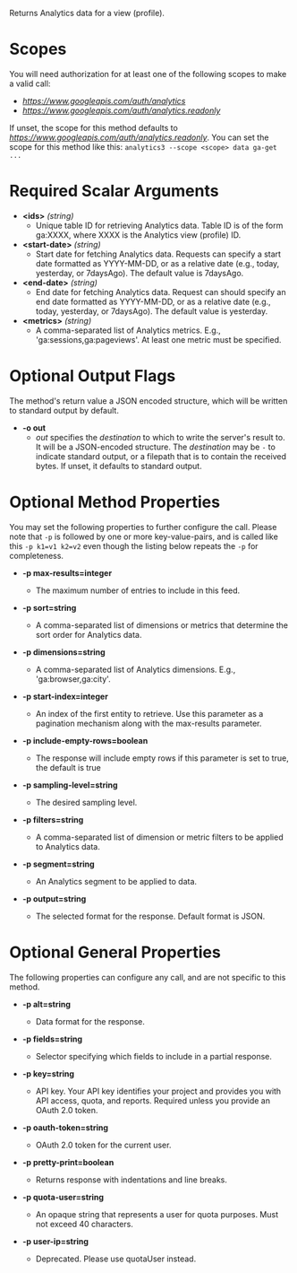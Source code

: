 Returns Analytics data for a view (profile).
# Scopes

You will need authorization for at least one of the following scopes to make a valid call:

* *https://www.googleapis.com/auth/analytics*
* *https://www.googleapis.com/auth/analytics.readonly*

If unset, the scope for this method defaults to *https://www.googleapis.com/auth/analytics.readonly*.
You can set the scope for this method like this: `analytics3 --scope <scope> data ga-get ...`
# Required Scalar Arguments
* **&lt;ids&gt;** *(string)*
    - Unique table ID for retrieving Analytics data. Table ID is of the form ga:XXXX, where XXXX is the Analytics view (profile) ID.
* **&lt;start-date&gt;** *(string)*
    - Start date for fetching Analytics data. Requests can specify a start date formatted as YYYY-MM-DD, or as a relative date (e.g., today, yesterday, or 7daysAgo). The default value is 7daysAgo.
* **&lt;end-date&gt;** *(string)*
    - End date for fetching Analytics data. Request can should specify an end date formatted as YYYY-MM-DD, or as a relative date (e.g., today, yesterday, or 7daysAgo). The default value is yesterday.
* **&lt;metrics&gt;** *(string)*
    - A comma-separated list of Analytics metrics. E.g., &#39;ga:sessions,ga:pageviews&#39;. At least one metric must be specified.

# Optional Output Flags

The method's return value a JSON encoded structure, which will be written to standard output by default.

* **-o out**
    - *out* specifies the *destination* to which to write the server's result to.
      It will be a JSON-encoded structure.
      The *destination* may be `-` to indicate standard output, or a filepath that is to contain the received bytes.
      If unset, it defaults to standard output.
# Optional Method Properties

You may set the following properties to further configure the call. Please note that `-p` is followed by one 
or more key-value-pairs, and is called like this `-p k1=v1 k2=v2` even though the listing below repeats the
`-p` for completeness.

* **-p max-results=integer**
    - The maximum number of entries to include in this feed.

* **-p sort=string**
    - A comma-separated list of dimensions or metrics that determine the sort order for Analytics data.

* **-p dimensions=string**
    - A comma-separated list of Analytics dimensions. E.g., &#39;ga:browser,ga:city&#39;.

* **-p start-index=integer**
    - An index of the first entity to retrieve. Use this parameter as a pagination mechanism along with the max-results parameter.

* **-p include-empty-rows=boolean**
    - The response will include empty rows if this parameter is set to true, the default is true

* **-p sampling-level=string**
    - The desired sampling level.

* **-p filters=string**
    - A comma-separated list of dimension or metric filters to be applied to Analytics data.

* **-p segment=string**
    - An Analytics segment to be applied to data.

* **-p output=string**
    - The selected format for the response. Default format is JSON.

# Optional General Properties

The following properties can configure any call, and are not specific to this method.

* **-p alt=string**
    - Data format for the response.

* **-p fields=string**
    - Selector specifying which fields to include in a partial response.

* **-p key=string**
    - API key. Your API key identifies your project and provides you with API access, quota, and reports. Required unless you provide an OAuth 2.0 token.

* **-p oauth-token=string**
    - OAuth 2.0 token for the current user.

* **-p pretty-print=boolean**
    - Returns response with indentations and line breaks.

* **-p quota-user=string**
    - An opaque string that represents a user for quota purposes. Must not exceed 40 characters.

* **-p user-ip=string**
    - Deprecated. Please use quotaUser instead.
